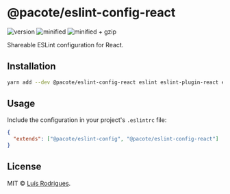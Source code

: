 # @pacote/eslint-config-react

![version](https://badgen.net/npm/v/@pacote/eslint-config-react)
![minified](https://badgen.net/bundlephobia/min/@pacote/eslint-config-react)
![minified + gzip](https://badgen.net/bundlephobia/minzip/@pacote/eslint-config-react)

Shareable ESLint configuration for React.

## Installation

```bash
yarn add --dev @pacote/eslint-config-react eslint eslint-plugin-react eslint-plugin-react-hooks eslint-plugin-jsx-a11y
```

## Usage

Include the configuration in your project's `.eslintrc` file:

```json
{
  "extends": ["@pacote/eslint-config", "@pacote/eslint-config-react"]
}
```

## License

MIT © [Luís Rodrigues](https://goblindegook.com).
